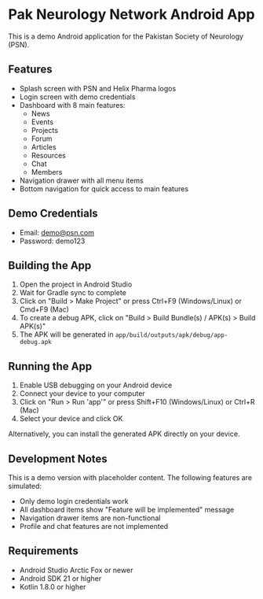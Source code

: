 # Pak Neurology Network Android App

This is a demo Android application for the Pakistan Society of Neurology (PSN).

## Features

- Splash screen with PSN and Helix Pharma logos
- Login screen with demo credentials
- Dashboard with 8 main features:
  - News
  - Events
  - Projects
  - Forum
  - Articles
  - Resources
  - Chat
  - Members
- Navigation drawer with all menu items
- Bottom navigation for quick access to main features

## Demo Credentials

- Email: demo@psn.com
- Password: demo123

## Building the App

1. Open the project in Android Studio
2. Wait for Gradle sync to complete
3. Click on "Build > Make Project" or press Ctrl+F9 (Windows/Linux) or Cmd+F9 (Mac)
4. To create a debug APK, click on "Build > Build Bundle(s) / APK(s) > Build APK(s)"
5. The APK will be generated in `app/build/outputs/apk/debug/app-debug.apk`

## Running the App

1. Enable USB debugging on your Android device
2. Connect your device to your computer
3. Click on "Run > Run 'app'" or press Shift+F10 (Windows/Linux) or Ctrl+R (Mac)
4. Select your device and click OK

Alternatively, you can install the generated APK directly on your device.

## Development Notes

This is a demo version with placeholder content. The following features are simulated:
- Only demo login credentials work
- All dashboard items show "Feature will be implemented" message
- Navigation drawer items are non-functional
- Profile and chat features are not implemented

## Requirements

- Android Studio Arctic Fox or newer
- Android SDK 21 or higher
- Kotlin 1.8.0 or higher 